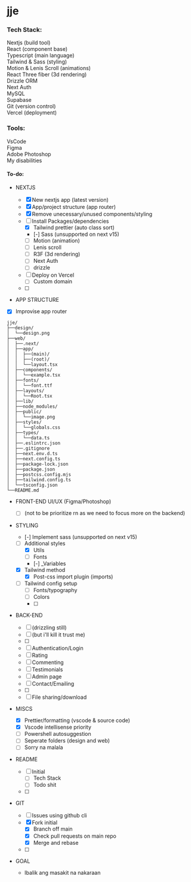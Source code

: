 # jje

### Tech Stack:

Nextjs (build tool) </br>
React (component base) </br>
Typescript (main language) </br>
Tailwind & Sass (styling) </br>
Motion & Lenis Scroll (animations) </br>
React Three fiber (3d rendering) </br>
Drizzle ORM </br>
Next Auth </br>
MySQL </br>
Supabase </br>
Git (version control) </br>
Vercel (deployment) </br>

### Tools:

VsCode </br>
Figma </br>
Adobe Photoshop </br>
My disabilities </br>

#### To-do:

- NEXTJS

  - [x] New nextjs app (latest version)
  - [x] App/project structure (app router)
  - [x] Remove unecessary/unused components/styling
  - [ ] Install Packages/dependencies
    - [x] Tailwind prettier (auto class sort)
    - [-] Sass (unsupported on next v15)
    - [ ] Motion (animation)
    - [ ] Lenis scroll
    - [ ] R3F (3d rendering)
    - [ ] Next Auth
    - [ ] drizzle
  - [ ] Deploy on Vercel
    - [ ] Custom domain
  - [ ]

- APP STRUCTURE
- [x] Improvise app router

```
jje/
├──design/
│  └──design.png
├──web/
│  ├──.next/
│  ├──app/
│  │  ├──(main)/
│  │  ├──(root)/
│  │  └──layout.tsx
│  ├──components/
│  │  └──example.tsx
│  ├──fonts/
│  │  └──font.ttf
│  ├──layouts/
│  │  └──Root.tsx
│  ├──lib/
│  ├──node_modules/
│  ├──public/
│  │  └──image.png
│  ├──styles/
│  │  └──globals.css
│  ├──types/
│  │  └──data.ts
│  ├──.eslintrc.json
│  ├──.gitignore
│  ├──next.env.d.ts
│  ├──next.config.ts
│  ├──package-lock.json
│  ├──package.json
│  ├──postcss.config.mjs
│  ├──tailwind.config.ts
│  └──tsconfig.json
└──README.md
```

- FRONT-END UI/UX (Figma/Photoshop)

  - [ ] (not to be prioritize rn as we need to focus more on the backend)

- STYLING

  - [-] Implement sass (unsupported on next v15)
  - [ ] Additional styles
    - [x] Utils
    - [ ] Fonts
    - [-] \_Variables
  - [x] Tailwind method
    - [x] Post-css import plugin (imports)
  - [ ] Tailwind config setup
    - [ ] Fonts/typography
    - [ ] Colors
    - [ ]

- BACK-END

  - [ ] (drizzling still)
  - [ ] (but i'll kill it trust me)
  - [ ]
  - [ ] Authentication/Login
  - [ ] Rating
  - [ ] Commenting
  - [ ] Testimonials
  - [ ] Admin page
  - [ ] Contact/Emailing
  - [ ]
  - [ ] File sharing/download

- MISCS

  - [x] Prettier/formatting (vscode & source code)
  - [x] Vscode intellisense priority
  - [ ] Powershell autosuggestion
  - [ ] Seperate folders (design and web)
  - [ ] Sorry na malala

- README

  - [ ] Initial
    - [ ] Tech Stack
    - [ ] Todo shit
  - [ ]

- GIT

  - [ ] Issues using github cli
  - [x] Fork initial
    - [x] Branch off main
    - [x] Check pull requests on main repo
    - [x] Merge and rebase
  - [ ]

- GOAL

  - Ibalik ang masakit na nakaraan
